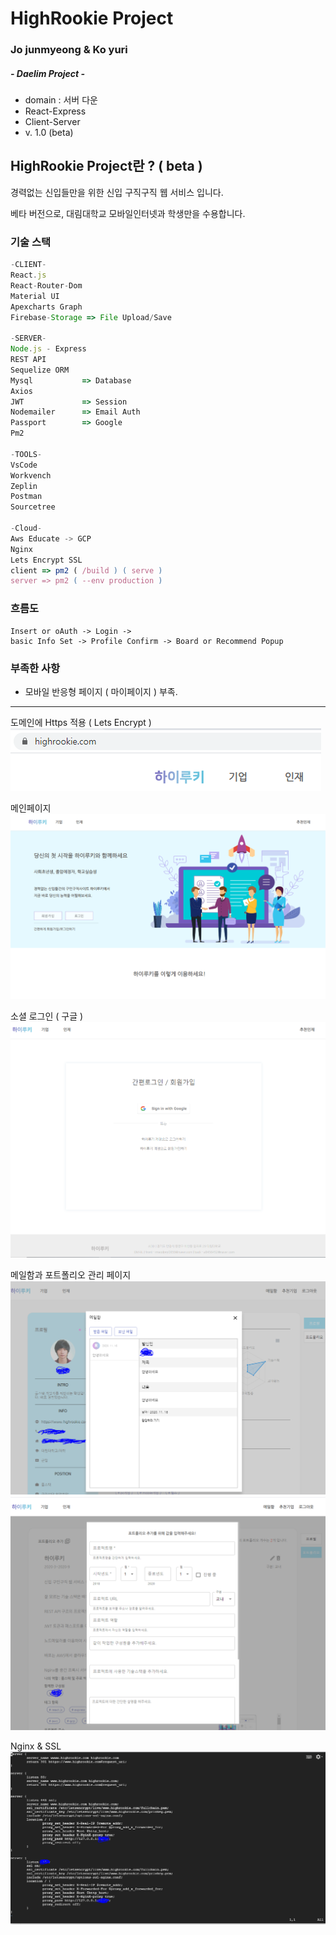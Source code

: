 # HighRookie Project

### Jo junmyeong & Ko yuri

##### - Daelim Project -
-   domain : 서버 다운
-   React-Express
-   Client-Server
-   v. 1.0 (beta)

## HighRookie Project란 ? ( beta )

경력없는 신입들만을 위한 신입 구직구직 웹 서비스 입니다.

베타 버전으로, 대림대학교 모바일인터넷과 학생만을 수용합니다.

### 기술 스택

```js
-CLIENT-
React.js
React-Router-Dom
Material UI
Apexcharts Graph
Firebase-Storage => File Upload/Save

-SERVER-
Node.js - Express
REST API
Sequelize ORM
Mysql           => Database
Axios
JWT             => Session
Nodemailer      => Email Auth
Passport        => Google
Pm2

-TOOLS-
VsCode
Workvench
Zeplin
Postman
Sourcetree

-Cloud-
Aws Educate -> GCP
Nginx
Lets Encrypt SSL
client => pm2 ( /build ) ( serve )
server => pm2 ( --env production )
```

### 흐름도

```
Insert or oAuth -> Login ->
basic Info Set -> Profile Confirm -> Board or Recommend Popup
```

### 부족한 사항

-   모바일 반응형 페이지 ( 마이페이지 ) 부족.

---

도메인에 Https 적용 ( Lets Encrypt )  
![IMG](./read/https.PNG)

메인페이지  
![IMG](./read/mainpage.PNG)

소셜 로그인 ( 구글 )  
![IMG](./read/login.PNG)

메일함과 포트폴리오 관리 페이지  
![IMG](./read/mailbox.PNG)  
![IMG](./read/portfolio.PNG)

Nginx & SSL  
![IMG](./read/setup.PNG)
